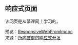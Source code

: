 ## 响应式页面

该网页是从慕课网上学习的。  

预览：[ResponsiveWebFromImooc](https://mingttong.github.io/ResponsiveWebFromImooc/src/)  
来源：[所向披靡的响应式开发](http://coding.imooc.com/class/50.html)

